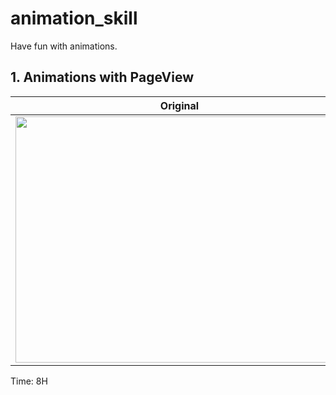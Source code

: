 # animation_skill

Have fun with animations.

## 1. Animations with PageView

| Original  | Reproduction |
| ------------- | ------------- |
| <img src="https://github.com/Filiponesco/Animation-skills/blob/master/videos/original.gif" width="525" height="394"/>  | <img src="https://github.com/Filiponesco/Animation-skills/blob/master/videos/Nagranie-z-ekranu-2021-04-25-o-2.gif" width="200" height="394"/>  |

Time: 8H
